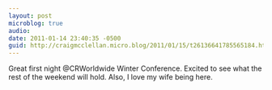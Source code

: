 ```yaml
---
layout: post
microblog: true
audio: 
date: 2011-01-14 23:40:35 -0500
guid: http://craigmcclellan.micro.blog/2011/01/15/t26136641785565184.html
---
```

Great first night @CRWorldwide Winter Conference.  Excited to see what the rest of the weekend will hold.  Also, I love my wife being here.
